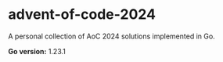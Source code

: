# advent-of-code-2024

A personal collection of AoC 2024 solutions implemented in Go.

**Go version:** 1.23.1